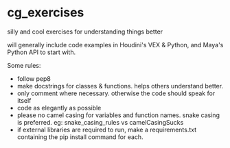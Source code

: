 # cg_exercises
silly and cool exercises for understanding things better

will generally include code examples in Houdini's VEX & Python, and Maya's Python API to start with.

Some rules:
- follow pep8
- make docstrings for classes & functions. helps others understand better.
- only comment where necessary. otherwise the code should speak for itself
- code as elegantly as possible
- please no camel casing for variables and function names. snake casing is preferred. eg: snake_casing_rules vs camelCasingSucks
- if external libraries are required to run, make a requirements.txt containing the pip install command for each.
